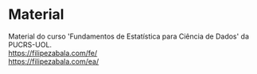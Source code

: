 # Material
Material do curso 'Fundamentos de Estatística para Ciência de Dados' da PUCRS-UOL.  
https://filipezabala.com/fe/  
https://filipezabala.com/ea/
